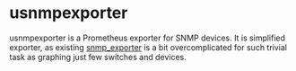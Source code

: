 # usnmpexporter

usnmpexporter is a Prometheus exporter for SNMP devices. It is simplified exporter, as existing [snmp_exporter](https://github.com/prometheus/snmp_exporter) is a bit overcomplicated for such trivial task as graphing just few switches and devices.


